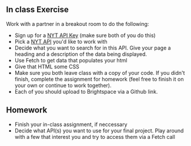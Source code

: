 
## In class Exercise

Work with a partner in a breakout room to do the following:

  * Sign up for a [NYT API Key](https://developer.nytimes.com/get-started) (make sure both of you do this)
  * Pick a [NYT API](https://developer.nytimes.com/apis) you'd like to work with
  * Decide what you want to search for in this API. Give your page a heading and a description of the data being displayed.
  * Use Fetch to get data that populates your html
  * Give that HTML some CSS
  * Make sure you both leave class with a copy of your code. If you didn't finish, complete the assignment for homework (feel free to finish it on your own or continue to work together).
  * Each of you should upload to Brightspace via a Github link.

## Homework
  * Finish your in-class assignment, if neccessary
  * Decide what API(s) you want to use for your final project. Play around with a few that interest you and try to access them via a Fetch call
